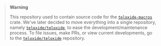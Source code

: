 > **Warning**
> 
> This repository used to contain source code for the [`teloxide-macros`] crate.
> We've later decided to move everything into a single repository, namely [`teloxide/teloxide`], to ease the development/maintenance process.
> To file issues, make PRs, or view current developments, go to the [`teloxide/teloxide`] repository.
> 
> [`teloxide-macros`]: https://lib.rs/crates/teloxide-macros
> [`teloxide/teloxide`]: https://github.com/teloxide/teloxide
